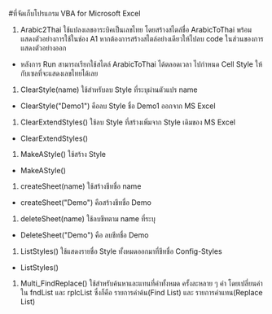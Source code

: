 #ที่จัดเก็บโปรแกรม VBA for Microsoft Excel
1. Arabic2Thai ใช้แปลงเลขอาระบิคเป็นเลขไทย โดยสร้างสไตล์ชื่อ ArabicToThai พร้อมแสดงตัวอย่างการใช้ในช่อง A1 หากต้องการสร้างสไตล์อย่างเดียวให้ไปลบ code ในส่วนของการแสดงตัวอย่างออก 
  * หลังการ Run สามารถเรียกใช้สไตล์ ArabicToThai ได้ตลอดเวลา ไปกำหนด Cell Style ให้กับเซลที่จะแสดงเลขไทยได้เลย
1. ClearStyle(name) ใช้สำหรับลบ Style ที่ระบุผ่านตัวแปร name
  * ClearStyle("Demo1") คือลบ Style ชื่อ Demo1 ออกจาก MS Excel
1. ClearExtendStyles() ใช้ลบ Style ที่สร้างเพิ่มจาก Style เดิมของ MS Excel
  * ClearExtendStyles()
1. MakeAStyle() ใช้สร้าง Style
  * MakeAStyle()
1. createSheet(name) ใช้สร้างชีทชื่อ name
  * createSheet("Demo") คือสร้างชีทชื่อ Demo
1. deleteSheet(name) ใช้ลบชีทตาม name ที่ระบุ
  * DeleteSheet("Demo") คือ ลบชีทชื่อ Demo
1. ListStyles() ใช้แสดงรายชื่อ Style ทั้งหมดออกมาที่ชีทชื่อ Config-Styles
  * ListStyles() 
1. Multi_FindReplace() ใช้สำหรับค้นหาและแทนที่คำทั้งหมด ครั้งละหลาย ๆ คำ โดยเปลี่ยนค่าใน fndList และ rplcList ซึ่งก็คือ รายการคำค้น(Find List) และ รายการคำแทน(Replace List)
